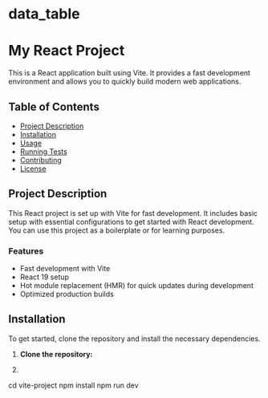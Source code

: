 # data_table
# My React Project

This is a React application built using Vite. It provides a fast development environment and allows you to quickly build modern web applications.

## Table of Contents

- [Project Description](#project-description)
- [Installation](#installation)
- [Usage](#usage)
- [Running Tests](#running-tests)
- [Contributing](#contributing)
- [License](#license)

## Project Description

This React project is set up with Vite for fast development. It includes basic setup with essential configurations to get started with React development. You can use this project as a boilerplate or for learning purposes.

### Features
- Fast development with Vite
- React 19 setup
- Hot module replacement (HMR) for quick updates during development
- Optimized production builds

## Installation

To get started, clone the repository and install the necessary dependencies.

1. **Clone the repository:**
2.   ```bash
cd vite-project
npm install
npm run dev
 

